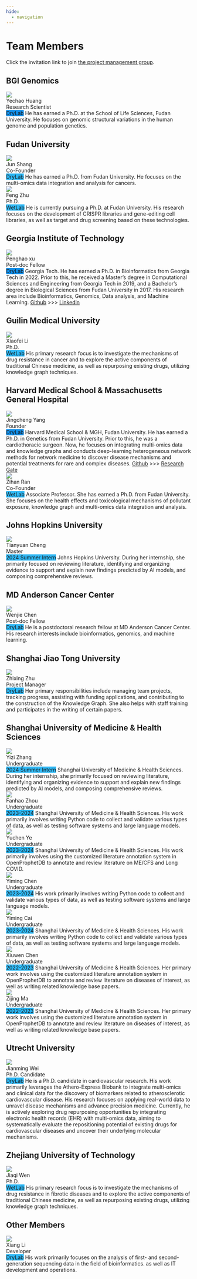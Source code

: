 ```yaml
---
hide:
  - navigation
---
```


# Team Members

Click the invitation link to join [the project management group](https://github.com/orgs/open-prophetdb/projects/1).

## BGI Genomics

<div style="display: flex; flex-direction: row; flex-wrap: wrap;">
  <div class="member-card">
    <div class="left">
      <img src="/assets/images/yechaohuang.png"/>
      <div>
        <div class="name">Yechao Huang</div>
        <div class="position">Research Scientist</div>
      </div>
    </div>
    <div class="right">
      <span class="custom-tag" style="background-color: #108ee9;">DryLab</span> He has earned a Ph.D. at the School of Life Sciences, Fudan University. He focuses on genomic structural variations in the human genome and population genetics.
    </div>
  </div>
</div>

<span style="margin-bottom: 20px;" />

## Fudan University

<div style="display: flex; flex-direction: row; flex-wrap: wrap;">
  <div class="member-card">
    <div class="left">
      <img src="/assets/images/unknown.jpg"/>
      <div>
        <div class="name">Jun Shang</div>
        <div class="position">Co-Founder</div>
      </div>
    </div>
    <div class="right">
      <span class="custom-tag" style="background-color: #2db7f5;">DryLab</span> He has earned a Ph.D. from Fudan University. He focuses on the multi-omics data integration and analysis for cancers.
    </div>
  </div>
  <div class="member-card">
    <div class="left">
      <img src="/assets/images/fengzhu.png"/>
      <div>
        <div class="name">Feng Zhu</div>
        <div class="position">Ph.D.</div>
      </div>
    </div>
    <div class="right">
      <span class="custom-tag" style="background-color: #2db7f5;">WetLab</span> He is currently pursuing a Ph.D. at Fudan University. His research focuses on the development of CRISPR libraries and gene-editing cell libraries, as well as target and drug screening based on these technologies.
    </div>
  </div>
</div>

<span style="margin-bottom: 20px;" />

## Georgia Institute of Technology

<div style="display: flex; flex-direction: row; flex-wrap: wrap;">
  <div class="member-card">
    <div class="left">
      <img src="/assets/images/penghaoxu.jpg"/>
      <div>
        <div class="name">Penghao xu</div>
        <div class="position">Post-doc Fellow</div>
      </div>
    </div>
    <div class="right">
      <span class="custom-tag" style="background-color: #108ee9;">DryLab</span> Georgia Tech. He has earned a Ph.D. in Bioinformatics from Georgia Tech in 2022. Prior to this, he received a Master’s degree in Computational Sciences and Engineering from Georgia Tech in 2019, and a Bachelor’s degree in Biological Sciences from Fudan University in 2017. His research area include Bioinformatics, Genomics, Data analysis, and Machine Learning. <a href="https://github.com/xph9876">Github</a> >>> <a href="https://www.linkedin.com/in/penghao-xu-24111914b/">Linkedin</a>
    </div>
  </div>
</div>

<span style="margin-bottom: 20px;" />

## Guilin Medical University

<div style="display: flex; flex-direction: row; flex-wrap: wrap;">
  <div class="member-card">
    <div class="left">
      <img src="/assets/images/xiaofeili.png"/>
      <div>
        <div class="name">Xiaofei Li</div>
        <div class="position">Ph.D.</div>
      </div>
    </div>
    <div class="right">
      <span class="custom-tag" style="background-color: #2db7f5;">WetLab</span> His primary research focus is to investigate the mechanisms of drug resistance in cancer and to explore the active components of traditional Chinese medicine, as well as repurposing existing drugs, utilizing knowledge graph techniques.
    </div>
  </div>
</div>

<span style="margin-bottom: 20px;" />

## Harvard Medical School & Massachusetts General Hospital

<div style="display: flex; flex-direction: row; flex-wrap: wrap;">
  <div class="member-card">
    <div class="left">
      <img src="/assets/images/jingchengyang.jpeg" />
      <div>
        <div class="name">Jingcheng Yang</div>
        <div class="position">Founder</div>
      </div>
    </div>
    <div class="right">
      <span class="custom-tag" style="background-color: #108ee9;">DryLab</span> Harvard Medical School & MGH, Fudan University. He has earned a Ph.D. in Genetics from Fudan University. Prior to this, he was a cardiothoracic surgeon. Now, he focuses on integrating multi-omics data and knowledge graphs and conducts deep-learning heterogeneous network methods for network medicine to discover disease mechanisms and potential treatments for rare and complex diseases. <a href="https://github.com/yjcyxky">Github</a> >>> <a href="https://www.researchgate.net/profile/Jingcheng-Yang-4">Research Gate</a>
    </div>
  </div>
  <div class="member-card">
    <div class="left">
      <img src="/assets/images/zihanran.png"/>
      <div>
        <div class="name">Zihan Ran</div>
        <div class="position">Co-Founder</div>
      </div>
    </div>
    <div class="right">
      <span class="custom-tag" style="background-color: #2db7f5;">WetLab</span> Associate Professor. She has earned a Ph.D. from Fudan University. She focuses on the health effects and toxicological mechanisms of pollutant exposure, knowledge graph and multi-omics data integration and analysis.
    </div>
  </div>
</div>

<span style="margin-bottom: 20px;" />

## Johns Hopkins University

<div style="display: flex; flex-direction: row; flex-wrap: wrap;">
  <div class="member-card">
    <div class="left">
      <img src="/assets/images/unknown.jpg"/>
      <div>
        <div class="name">Tianyuan Cheng</div>
        <div class="position">Master</div>
      </div>
    </div>
    <div class="right">
      <span class="custom-tag" style="background-color: #2db7f5;">2024 Summer Intern</span> Johns Hopkins University. During her internship, she primarily focused on reviewing literature, identifying and organizing evidence to support and explain new findings predicted by AI models, and composing comprehensive reviews.
    </div>
  </div>
</div>

<span style="margin-bottom: 20px;" />

## MD Anderson Cancer Center

<div style="display: flex; flex-direction: row; flex-wrap: wrap;">
  <div class="member-card">
    <div class="left">
      <img src="/assets/images/unknown.jpg"/>
      <div>
        <div class="name">Wenjie Chen</div>
        <div class="position">Post-doc Fellow</div>
      </div>
    </div>
    <div class="right">
      <span class="custom-tag" style="background-color: #2db7f5;">DryLab</span> He is a postdoctoral research fellow at MD Anderson Cancer Center. His research interests include bioinformatics, genomics, and machine learning.
    </div>
  </div>
</div>

## Shanghai Jiao Tong University

<div style="display: flex; flex-direction: row; flex-wrap: wrap;">
  <div class="member-card">
    <div class="left">
      <img src="/assets/images/unknown.jpg"/>
      <div>
        <div class="name">Zhixing Zhu</div>
        <div class="position">Project Manager</div>
      </div>
    </div>
    <div class="right">
      <span class="custom-tag" style="background-color: #2db7f5;">DryLab</span> Her primary responsibilities include managing team projects, tracking progress, assisting with funding applications, and contributing to the construction of the Knowledge Graph. She also helps with staff training and participates in the writing of certain papers.
    </div>
  </div>
</div>

<span style="margin-bottom: 20px;" />

## Shanghai University of Medicine & Health Sciences

<div style="display: flex; flex-direction: row; flex-wrap: wrap;">
  <div class="member-card">
    <div class="left">
      <img src="/assets/images/unknown.jpg"/>
      <div>
        <div class="name">Yizi Zhang</div>
        <div class="position">Undergraduate</div>
      </div>
    </div>
    <div class="right">
      <span class="custom-tag" style="background-color: #2db7f5;">2024 Summer Intern</span> Shanghai University of Medicine & Health Sciences. During her internship, she primarily focused on reviewing literature, identifying and organizing evidence to support and explain new findings predicted by AI models, and composing comprehensive reviews.
    </div>
  </div>

  <div class="member-card">
    <div class="left">
      <img src="/assets/images/unknown.jpg"/>
      <div>
        <div class="name">Fanhao Zhou</div>
        <div class="position">Undergraduate</div>
      </div>
    </div>
    <div class="right">
      <span class="custom-tag" style="background-color: #2db7f5;">2023-2024</span> Shanghai University of Medicine & Health Sciences. His work primarily involves writing Python code to collect and validate various types of data, as well as testing software systems and large language models.
    </div>
  </div>

  <div class="member-card">
    <div class="left">
      <img src="/assets/images/unknown.jpg"/>
      <div>
        <div class="name">Yuchen Ye</div>
        <div class="position">Undergraduate</div>
      </div>
    </div>
    <div class="right">
      <span class="custom-tag" style="background-color: #2db7f5;">2023-2024</span> Shanghai University of Medicine & Health Sciences. His work primarily involves using the customized literature annotation system in OpenProphetDB to annotate and review literature on ME/CFS and Long COVID.
    </div>
  </div>

  <div class="member-card">
    <div class="left">
      <img src="/assets/images/unknown.jpg"/>
      <div>
        <div class="name">Yiming Chen</div>
        <div class="position">Undergraduate</div>
      </div>
    </div>
    <div class="right">
      <span class="custom-tag" style="background-color: #2db7f5;">2023-2024</span> His work primarily involves writing Python code to collect and validate various types of data, as well as testing software systems and large language models.
    </div>
  </div>

  <div class="member-card">
    <div class="left">
      <img src="/assets/images/unknown.jpg"/>
      <div>
        <div class="name">Yiming Cai</div>
        <div class="position">Undergraduate</div>
      </div>
    </div>
    <div class="right">
      <span class="custom-tag" style="background-color: #2db7f5;">2023-2024</span> Shanghai University of Medicine & Health Sciences. His work primarily involves writing Python code to collect and validate various types of data, as well as testing software systems and large language models.
    </div>
  </div>

  <div class="member-card">
    <div class="left">
      <img src="/assets/images/unknown.jpg"/>
      <div>
        <div class="name">Xiuwen Chen</div>
        <div class="position">Undergraduate</div>
      </div>
    </div>
    <div class="right">
      <span class="custom-tag" style="background-color: #2db7f5;">2022-2023</span> Shanghai University of Medicine & Health Sciences. Her primary work involves using the customized literature annotation system in OpenProphetDB to annotate and review literature on diseases of interest, as well as writing related knowledge base papers.
    </div>
  </div>

  <div class="member-card">
    <div class="left">
      <img src="/assets/images/unknown.jpg"/>
      <div>
        <div class="name">Zijing Ma</div>
        <div class="position">Undergraduate</div>
      </div>
    </div>
    <div class="right">
      <span class="custom-tag" style="background-color: #2db7f5;">2022-2023</span> Shanghai University of Medicine & Health Sciences. Her primary work involves using the customized literature annotation system in OpenProphetDB to annotate and review literature on diseases of interest, as well as writing related knowledge base papers.
    </div>
  </div>
</div>

<span style="margin-bottom: 20px;" />

## Utrecht University

<div style="display: flex; flex-direction: row; flex-wrap: wrap;">
  <div class="member-card">
    <div class="left">
      <img src="/assets/images/unknown.jpg"/>
      <div>
        <div class="name">Jianming Wei</div>
        <div class="position">Ph.D. Candidate</div>
      </div>
    </div>
    <div class="right">
      <span class="custom-tag" style="background-color: #2db7f5;">DryLab</span> He is a Ph.D. candidate in cardiovascular research. His work primarily leverages the Athero-Express Biobank to integrate multi-omics and clinical data for the discovery of biomarkers related to atherosclerotic cardiovascular disease. His research focuses on applying real-world data to unravel disease mechanisms and advance precision medicine. Currently, he is actively exploring drug repurposing opportunities by integrating electronic health records (EHR) with multi-omics data, aiming to systematically evaluate the repositioning potential of existing drugs for cardiovascular diseases and uncover their underlying molecular mechanisms.
    </div>
  </div>
</div>

<span style="margin-bottom: 20px;" />

## Zhejiang University of Technology

<div style="display: flex; flex-direction: row; flex-wrap: wrap;">
  <div class="member-card">
    <div class="left">
      <img src="/assets/images/unknown.jpg"/>
      <div>
        <div class="name">Jiaqi Wen</div>
        <div class="position">Ph.D.</div>
      </div>
    </div>
    <div class="right">
      <span class="custom-tag" style="background-color: #2db7f5;">WetLab</span> His primary research focus is to investigate the mechanisms of drug resistance in fibrotic diseases and to explore the active components of traditional Chinese medicine, as well as repurposing existing drugs, utilizing knowledge graph techniques.
    </div>
  </div>
</div>

<span style="margin-bottom: 20px;" />

## Other Members

<div style="display: flex; flex-direction: row; flex-wrap: wrap;">
  <div class="member-card">
    <div class="left">
      <img src="/assets/images/unknown.jpg"/>
      <div>
        <div class="name">Xiang Li</div>
        <div class="position">Developer</div>
      </div>
    </div>
    <div class="right">
      <span class="custom-tag" style="background-color: #2db7f5;">DryLab</span> His work primarily focuses on the analysis of first- and second-generation sequencing data in the field of bioinformatics. as well as IT development and operations.
    </div>
  </div>
</div>
